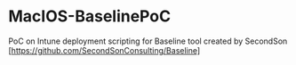 # MacIOS-BaselinePoC
PoC on Intune deployment scripting for Baseline tool created by SecondSon [https://github.com/SecondSonConsulting/Baseline]
